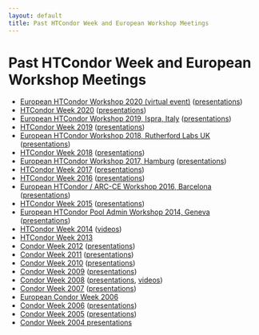 ```yaml
---
layout: default
title: Past HTCondor Week and European Workshop Meetings
---
```


<h1>Past HTCondor Week and European Workshop Meetings</h1>


<!-- Page body -->

<ul>

<li><a href="https://indico.cern.ch/event/936993/">European HTCondor Workshop 2020 (virtual event)</a> 
(<a href="https://indico.cern.ch/event/936993/contributions/">presentations</a>)

<li><a href="http://research.cs.wisc.edu/htcondor/HTCondorWeek2020">HTCondor Week 2020</a> (<a
href="https://agenda.hep.wisc.edu/event/1440/other-view?view=standard">presentations</a>)

<li><a href="https://indico.cern.ch/event/817927/">European HTCondor Workshop 2019, Ispra, Italy</a> 
(<a href="https://indico.cern.ch/event/817927/timetable/#all.detailed">presentations</a>)

<li><a href="http://research.cs.wisc.edu/htcondor/HTCondorWeek2019">HTCondor Week 2019</a> (<a
href="https://agenda.hep.wisc.edu/event/1325/other-view?view=standard#20180521.detailed">presentations</a>)

<li><a href="https://indico.cern.ch/event/733513/">European HTCondor Workshop 2018, Rutherford Labs UK</a> 
(<a href="https://indico.cern.ch/event/733513/timetable/#all.detailed">presentations</a>)

<li><a href="http://research.cs.wisc.edu/htcondor/HTCondorWeek2018">HTCondor Week 2018</a> (<a
href="https://agenda.hep.wisc.edu/event/1201/other-view">presentations</a>)

<li><a href="https://indico.cern.ch/event/611296/">European HTCondor Workshop 2017, Hamburg</a> 
(<a href="https://indico.cern.ch/event/611296/timetable/#all.detailed">presentations</a>)

<li><a href="http://research.cs.wisc.edu/htcondor/HTCondorWeek2017">HTCondor Week 2017</a> (<a
href="http://research.cs.wisc.edu/htcondor/HTCondorWeek2017/presentations.html">presentations</a>)

<li><a href="http://research.cs.wisc.edu/htcondor/HTCondorWeek2016">HTCondor Week 2016</a> (<a
href="http://research.cs.wisc.edu/htcondor/HTCondorWeek2016/presentations.html">presentations</a>)

<li><a href="http://indico.cern.ch/event/467075/">European HTCondor / ARC-CE Workshop 2016, Barcelona</a> 
(<a href="https://indico.cern.ch/event/467075/timetable/#all.detailed">presentations</a>)

<li><a href="http://research.cs.wisc.edu/htcondor/HTCondorWeek2015">HTCondor Week 2015</a> (<a
href="http://research.cs.wisc.edu/htcondor/HTCondorWeek2015/presentations.html">presentations</a>)

<li><a href="http://indico.cern.ch/event/272794/">European HTCondor Pool Admin Workshop 2014, Geneva</a> 
(<a href="https://indico.cern.ch/event/272974/timetable/#all.detailed">presentations</a>)

<li><a href="http://research.cs.wisc.edu/htcondor/HTCondorWeek2014">HTCondor Week 2014</a> (<a href="http://research.cs.wisc.edu/htcondor/tutorials/videos/2014/">videos</a>)

<li><a href="http://research.cs.wisc.edu/htcondor/HTCondorWeek2013">HTCondor Week 2013</a>

<li><a href="http://research.cs.wisc.edu/htcondor/HTCondorWeek2012">Condor Week 2012</a>
(<a href="http://research.cs.wisc.edu/htcondor/CondorWeek2012/presentations.html">presentations</a>)

<li><a href="http://research.cs.wisc.edu/htcondor/CondorWeek2011">Condor Week 2011</a>
(<a href="http://research.cs.wisc.edu/htcondor/CondorWeek2011/condor_presentations.html">presentations</a>)

<li><a href="http://research.cs.wisc.edu/htcondor/CondorWeek2010">Condor Week 2010</a>
(<a href="http://research.cs.wisc.edu/htcondor/CondorWeek2010/condor_presentations.html">presentations</a>)

<li><a href="http://research.cs.wisc.edu/htcondor/CondorWeek2009">Condor Week 2009</a>
(<a href="http://research.cs.wisc.edu/htcondor/CondorWeek2009/presentations.html">presentations</a>)

<!-- Server doesn't exist as of 2017-01-30. wenger
<li><a href="http://www.oliba.uab.es/CondorWeek2008/">European Condor Week 2008</a> 
-->

<li><a href="http://research.cs.wisc.edu/htcondor/CondorWeek2008">Condor Week 2008</a>
(<a href="http://research.cs.wisc.edu/htcondor/CondorWeek2008/condor_presentations.html">presentations</a>, <a
href="http://research.cs.wisc.edu/htcondor/tutorials/videos/cw2008">videos</a>)

<li><a href="http://research.cs.wisc.edu/htcondor/CondorWeek2007">Condor Week 2007</a>
(<a href="http://research.cs.wisc.edu/htcondor/CondorWeek2007/condor_presentations.html">presentations</a>)

<li><a href="http://www.bo.infn.it/calcolo/CondorWeek2006/">European Condor Week 2006</a> 

<li><a href="http://research.cs.wisc.edu/htcondor/CondorWeek2006">Condor Week 2006</a> 
(<a href="http://research.cs.wisc.edu/htcondor/CondorWeek2006/presentations.html">presentations</a>)

<li><a href="http://research.cs.wisc.edu/htcondor/CondorWeek2005">Condor Week 2005</a>
(<a href="http://research.cs.wisc.edu/htcondor/CondorWeek2005/presentations.html">presentations</a>)

<li><a href="http://research.cs.wisc.edu/htcondor/CondorWeek2004/presentations.html">Condor Week 2004
presentations</a>

<!-- Page doesn't exist as of 2017-01-30.  wenger
<li><a href="http://www.nesc.ac.uk/action/esi/contribution.cfm?Title=438">
UK Condor Week 2004 presentations</a>

<li><a href="http://htcondor.org/CondorWeek2003">Condor Week 2003</a>
(<a href="http://htcondor.org/CondorWeek2003/presentations/">presentations</a>)

<li><a href="http://htcondor.org/PC-2002/">Condor Week 2002 Presentations</a>

<li><a href="http://htcondor.org/PC-2001/">Condor Week 2001 Presentations</a>

<li><a href="http://htcondor.org/CondorWeek2000/">Condor Week 2000 Presentations</a>
-->
